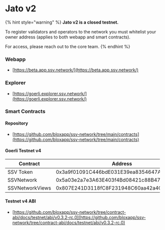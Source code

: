 # Jato v2

{% hint style="warning" %}
**Jato v2 is a closed testnet.**&#x20;

To register validators and operators to the network you must whitelist your owner address (applies to both webapp and smart contracts).&#x20;

For access, please reach out to the core team.
{% endhint %}

### Webapp <a href="#_bhl3qnbkn7py" id="_bhl3qnbkn7py"></a>

* [https://beta.app.ssv.network/](https://beta.app.ssv.network/)

### Explorer <a href="#_bhl3qnbkn7py" id="_bhl3qnbkn7py"></a>

* [https://goerli.explorer.ssv.network/](https://goerli.explorer.ssv.network/)

### Smart Contracts <a href="#_bhl3qnbkn7py" id="_bhl3qnbkn7py"></a>

#### Repository <a href="#_bhl3qnbkn7py" id="_bhl3qnbkn7py"></a>

* [https://github.com/bloxapp/ssv-network/tree/main/contracts](https://github.com/bloxapp/ssv-network/tree/main/contracts)

#### Goerli Testnet v4

| **Contract**    | **Address**                                |
| --------------- | ------------------------------------------ |
| SSV Token       | 0x3a9f01091C446bdE031E39ea8354647AFef091E7 |
| SSVNetwork      | 0x5a03e2a7e3A63E403f4Bd08421c88B4726eCbfB7 |
| SSVNetworkViews | 0x807E241D3118fC8F231948C60aa42a4C606C2545 |

#### Testnet v4 ABI

* [https://github.com/bloxapp/ssv-network/tree/contract-abi/docs/testnet/abi/v0.3.2-rc.0](https://github.com/bloxapp/ssv-network/tree/contract-abi/docs/testnet/abi/v0.3.2-rc.0)
